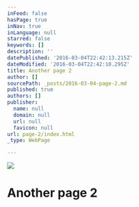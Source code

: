 ```yaml
---
inFeed: false
hasPage: true
inNav: true
inLanguage: null
starred: false
keywords: []
description: ''
datePublished: '2016-03-04T22:42:13.215Z'
dateModified: '2016-03-04T22:42:10.295Z'
title: Another page 2
author: []
sourcePath: _posts/2016-03-04-page-2.md
published: true
authors: []
publisher:
  name: null
  domain: null
  url: null
  favicon: null
url: page-2/index.html
_type: WebPage

---
```

![](https://s3-us-west-2.amazonaws.com/the-grid-img/p/d820dca2b30bd7e3afd86fe2eca83df748b5adcc.jpg)

# Another page 2